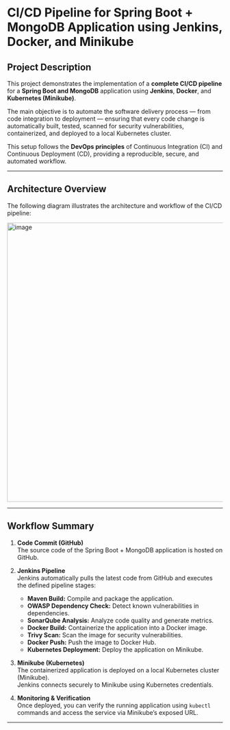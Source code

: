 # CI/CD Pipeline for Spring Boot + MongoDB Application using Jenkins, Docker, and Minikube

## Project Description

This project demonstrates the implementation of a **complete CI/CD pipeline** for a **Spring Boot and MongoDB** application using **Jenkins**, **Docker**, and **Kubernetes (Minikube)**.

The main objective is to automate the software delivery process — from code integration to deployment — ensuring that every code change is automatically built, tested, scanned for security vulnerabilities, containerized, and deployed to a local Kubernetes cluster.

This setup follows the **DevOps principles** of Continuous Integration (CI) and Continuous Deployment (CD), providing a reproducible, secure, and automated workflow.

---

## Architecture Overview

The following diagram illustrates the architecture and workflow of the CI/CD pipeline:

<img width="1168" height="651" alt="image" src="https://github.com/user-attachments/assets/f7002073-86b1-4b3c-83a1-f842483b1c74" />


---

## Workflow Summary

1. **Code Commit (GitHub)**  
   The source code of the Spring Boot + MongoDB application is hosted on GitHub.

2. **Jenkins Pipeline**  
   Jenkins automatically pulls the latest code from GitHub and executes the defined pipeline stages:
   - **Maven Build:** Compile and package the application.
   - **OWASP Dependency Check:** Detect known vulnerabilities in dependencies.
   - **SonarQube Analysis:** Analyze code quality and generate metrics.
   - **Docker Build:** Containerize the application into a Docker image.
   - **Trivy Scan:** Scan the image for security vulnerabilities.
   - **Docker Push:** Push the image to Docker Hub.
   - **Kubernetes Deployment:** Deploy the application on Minikube.

3. **Minikube (Kubernetes)**  
   The containerized application is deployed on a local Kubernetes cluster (Minikube).  
   Jenkins connects securely to Minikube using Kubernetes credentials.

4. **Monitoring & Verification**  
   Once deployed, you can verify the running application using `kubectl` commands and access the service via Minikube’s exposed URL.

---
